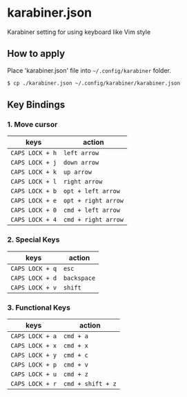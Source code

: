 # karabiner.json

Karabiner setting for using keyboard like Vim style

## How to apply

Place 'karabiner.json' file into `~/.config/karabiner` folder.

```bash
$ cp ./karabiner.json ~/.config/karabiner/karabiner.json
```

## Key Bindings

### 1. Move cursor

| keys            | action              |
| --------------- | ------------------- |
| `CAPS LOCK + h` | `left arrow`        |
| `CAPS LOCK + j` | `down arrow`        |
| `CAPS LOCK + k` | `up arrow`          |
| `CAPS LOCK + l` | `right arrow`       |
| `CAPS LOCK + b` | `opt + left arrow`  |
| `CAPS LOCK + e` | `opt + right arrow` |
| `CAPS LOCK + 0` | `cmd + left arrow`  |
| `CAPS LOCK + 4` | `cmd + right arrow` |

### 2. Special Keys

| keys            | action      |
| --------------- | ----------- |
| `CAPS LOCK + q` | `esc`       |
| `CAPS LOCK + d` | `backspace` |
| `CAPS LOCK + v` | `shift`     |

### 3. Functional Keys

| keys            | action            |
| --------------- | ----------------- |
| `CAPS LOCK + a` | `cmd + a`         |
| `CAPS LOCK + x` | `cmd + x`         |
| `CAPS LOCK + y` | `cmd + c`         |
| `CAPS LOCK + p` | `cmd + v`         |
| `CAPS LOCK + u` | `cmd + z`         |
| `CAPS LOCK + r` | `cmd + shift + z` |

